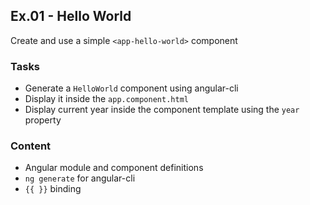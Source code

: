 ## Ex.01 - Hello World

Create and use a simple `<app-hello-world>` component

### Tasks

* Generate a `HelloWorld` component using angular-cli
* Display it inside the `app.component.html`
* Display current year inside the component template using the `year` property

### Content

* Angular module and component definitions
* `ng generate` for angular-cli
* `{{ }}` binding
